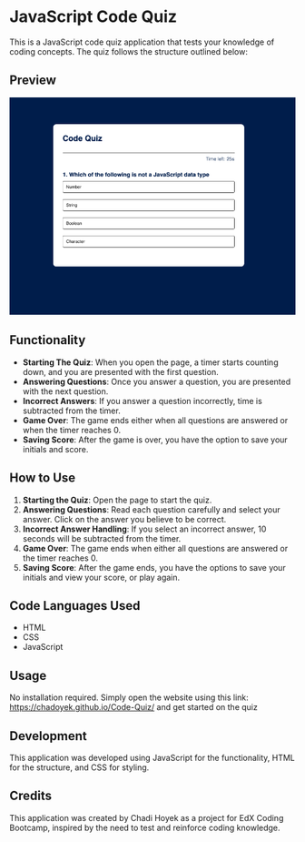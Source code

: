 # JavaScript Code Quiz

This is a JavaScript code quiz application that tests your knowledge of coding concepts. The quiz follows the structure outlined below:

## Preview

![Image of the Code](./assets/images/Code-Quiz-Image.png)

## Functionality
- **Starting The Quiz**: When you open the page, a timer starts counting down, and you are presented with the first question.
- **Answering Questions**: Once you answer a question, you are presented with the next question.
- **Incorrect Answers**: If you answer a question incorrectly, time is subtracted from the timer.
- **Game Over**: The game ends either when all questions are answered or when the timer reaches 0.
- **Saving Score**: After the game is over, you have the option to save your initials and score.

## How to Use
1. **Starting the Quiz**: Open the page to start the quiz.
2. **Answering Questions**: Read each question carefully and select your answer. Click on the answer you believe to be correct.
3. **Incorrect Answer Handling**: If you select an incorrect answer, 10 seconds will be subtracted from the timer.
4. **Game Over**: The game ends when either all questions are answered or the timer reaches 0.
5. **Saving Score**: After the game ends, you have the options to save your initials and view your score, or play again.

## Code Languages Used
- HTML
- CSS
- JavaScript

## Usage
No installation required. Simply open the website using this link: https://chadoyek.github.io/Code-Quiz/ and get started on the quiz

## Development
This application was developed using JavaScript for the functionality, HTML for the structure, and CSS for styling.

## Credits
This application was created by Chadi Hoyek as a project for EdX Coding Bootcamp, inspired by the need to test and reinforce coding knowledge.

